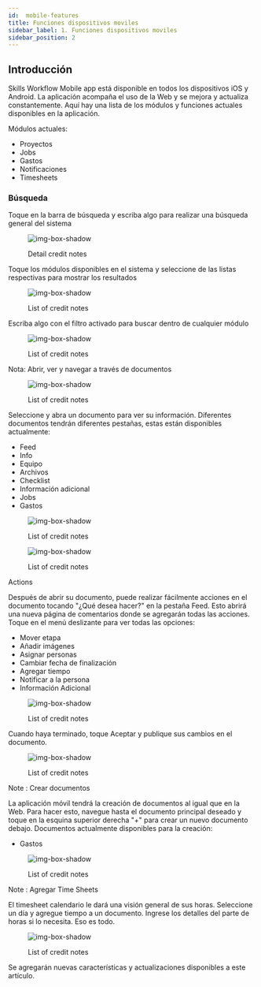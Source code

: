 ```yaml
---
id:  mobile-features
title: Funciones dispositivos moviles
sidebar_label: 1. Funciones dispositivos moviles
sidebar_position: 2
---
```


## Introducción

Skills Workflow Mobile app está disponible en todos los dispositivos iOS y Android. La aplicación acompaña el uso de la Web y se mejora y actualiza constantemente. Aquí hay una lista de los módulos y funciones actuales disponibles en la aplicación.

Módulos actuales:

- Proyectos
- Jobs
- Gastos
- Notificaciones
- Timesheets

### Búsqueda

Toque en la barra de búsqueda y escriba algo para realizar una búsqueda general del sistema

<figure>

![img-box-shadow](/img/university/bills/bills-lesson2-1.png)
<figcaption>Detail credit notes</figcaption>
</figure>

Toque los módulos disponibles en el sistema y seleccione de las listas respectivas para mostrar los resultados

<figure>

![img-box-shadow](/img/university/bills/bills-lesson2-1.png)
<figcaption>List of credit notes</figcaption>
</figure>


Escriba algo con el filtro activado para buscar dentro de cualquier módulo
 
<figure>

![img-box-shadow](/img/university/bills/bills-lesson2-1.png)
<figcaption>List of credit notes</figcaption>
</figure>

Nota: Abrir, ver y navegar a través de documentos

<figure>

![img-box-shadow](/img/university/bills/bills-lesson2-1.png)
<figcaption>List of credit notes</figcaption>
</figure>

Seleccione y abra un documento para ver su información. Diferentes documentos tendrán diferentes pestañas, estas están disponibles actualmente:

- Feed
- Info
- Equipo
- Archivos
- Checklist
- Información adicional
- Jobs
- Gastos

<figure>

![img-box-shadow](/img/university/bills/bills-lesson2-1.png)
<figcaption>List of credit notes</figcaption>
</figure>

<figure>

![img-box-shadow](/img/university/bills/bills-lesson2-1.png)
<figcaption>List of credit notes</figcaption>
</figure>

Actions

Después de abrir su documento, puede realizar fácilmente acciones en el documento tocando "¿Qué desea hacer?" en la pestaña Feed. Esto abrirá una nueva página de comentarios donde se agregarán todas las acciones. Toque en el menú deslizante para ver todas las opciones:

- Mover etapa
- Añadir imágenes
- Asignar personas
- Cambiar fecha de finalización
- Agregar tiempo
- Notificar a la persona
- Información Adicional

<figure>

![img-box-shadow](/img/university/bills/bills-lesson2-1.png)
<figcaption>List of credit notes</figcaption>
</figure>

Cuando haya terminado, toque Aceptar y publique sus cambios en el documento.

<figure>

![img-box-shadow](/img/university/bills/bills-lesson2-1.png)
<figcaption>List of credit notes</figcaption>
</figure>

Note : Crear documentos

La aplicación móvil tendrá la creación de documentos al igual que en la Web. Para hacer esto, navegue hasta el documento principal deseado y toque en la esquina superior derecha "+" para crear un nuevo documento debajo. Documentos actualmente disponibles para la creación:

- Gastos

<figure>

![img-box-shadow](/img/university/bills/bills-lesson2-1.png)
<figcaption>List of credit notes</figcaption>
</figure>

Note : Agregar Time Sheets

El timesheet calendario le dará una visión general de sus horas. Seleccione un día y agregue tiempo a un documento. Ingrese los detalles del parte de horas si lo necesita. Eso es todo.
<figure>

![img-box-shadow](/img/university/bills/bills-lesson2-1.png)
<figcaption>List of credit notes</figcaption>
</figure>

Se agregarán nuevas características y actualizaciones disponibles a este artículo.

